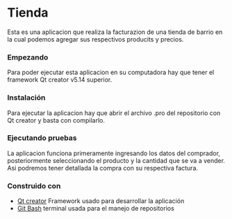 # Tienda
Esta es una aplicacion que realiza la facturazion de una tienda de barrio en la cual podemos agregar sus respectivos producits y precios.
### Empezando
Para poder ejecutar esta aplicacion en su computadora hay que tener el framework Qt creator v5.14  superior.
### Instalación
Para ejecutar la aplicacion hay que abrir el archivo .pro del repositorio con Qt creator y basta con compilarlo.
### Ejecutando pruebas
La aplicacion funciona primeramente ingresando los datos del comprador, posteriormente seleccionando el producto y la cantidad que se va a vender.
Asi podremos tener detallada la compra con su respectiva factura.
### Construido con
- [Qt creator](https://www.qt.io/download-qt-installer?hsCtaTracking=99d9dd4f-5681-48d2-b096-470725510d34%7C074ddad0-fdef-4e53-8aa8-5e8a876d6ab4 "Qt creator") Framework usado para desarrollar la aplicación
- [Git Bash](https://git-scm.com/downloads "Git Bash") terminal usada para el manejo de repositorios
